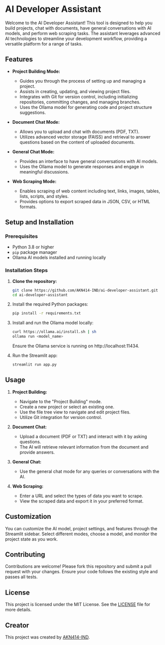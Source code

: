 # AI Developer Assistant

Welcome to the AI Developer Assistant! This tool is designed to help you build projects, chat with documents, have general conversations with AI models, and perform web scraping tasks. The assistant leverages advanced AI technologies to streamline your development workflow, providing a versatile platform for a range of tasks.

## Features

- **Project Building Mode:**
  - Guides you through the process of setting up and managing a project.
  - Assists in creating, updating, and viewing project files.
  - Integrates with Git for version control, including initializing repositories, committing changes, and managing branches.
  - Uses the Ollama model for generating code and project structure suggestions.

- **Document Chat Mode:**
  - Allows you to upload and chat with documents (PDF, TXT).
  - Utilizes advanced vector storage (FAISS) and retrieval to answer questions based on the content of uploaded documents.

- **General Chat Mode:**
  - Provides an interface to have general conversations with AI models.
  - Uses the Ollama model to generate responses and engage in meaningful discussions.

- **Web Scraping Mode:**
  - Enables scraping of web content including text, links, images, tables, lists, scripts, and styles.
  - Provides options to export scraped data in JSON, CSV, or HTML formats.

## Setup and Installation

### Prerequisites

- Python 3.8 or higher
- `pip` package manager
- Ollama AI models installed and running locally

### Installation Steps

1. **Clone the repository:**

   ```bash
   git clone https://github.com/AKN414-IND/ai-developer-assistant.git
   cd ai-developer-assistant
   ```

2. Install the required Python packages:
   ```bash
   pip install -r requirements.txt
   ```

3. Install and run the Ollama model locally:
   ```bash
   curl https://ollama.ai/install.sh | sh
   ollama run <model_name>
   ```
   Ensure the Ollama service is running on http://localhost:11434.

4. Run the Streamlit app:
   ```bash
   streamlit run app.py
   ```

## Usage

1. **Project Building:**
   - Navigate to the "Project Building" mode.
   - Create a new project or select an existing one.
   - Use the file tree view to navigate and edit project files.
   - Utilize Git integration for version control.

2. **Document Chat:**
   - Upload a document (PDF or TXT) and interact with it by asking questions.
   - The AI will retrieve relevant information from the document and provide answers.

3. **General Chat:**
   - Use the general chat mode for any queries or conversations with the AI.

4. **Web Scraping:**
   - Enter a URL and select the types of data you want to scrape.
   - View the scraped data and export it in your preferred format.

## Customization

You can customize the AI model, project settings, and features through the Streamlit sidebar. Select different modes, choose a model, and monitor the project state as you work.

## Contributing

Contributions are welcome! Please fork this repository and submit a pull request with your changes. Ensure your code follows the existing style and passes all tests.

## License

This project is licensed under the MIT License. See the [LICENSE](/mit.md) file for more details.

## Creator

This project was created by [AKN414-IND](https://github.com/AKN414-IND).

